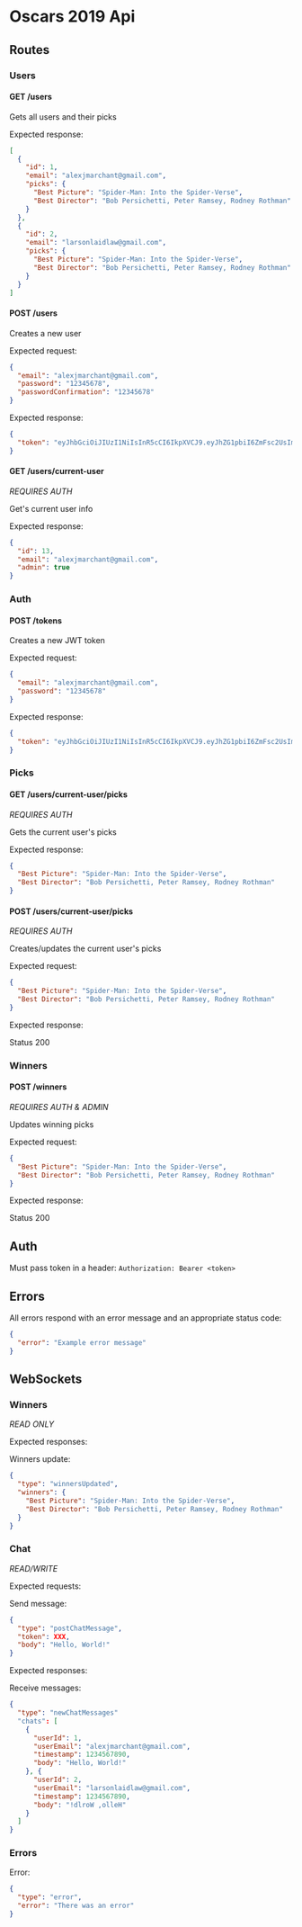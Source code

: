 # Oscars 2019 Api

## Routes

### Users

#### GET /users

Gets all users and their picks

Expected response:

```json
[
  {
    "id": 1,
    "email": "alexjmarchant@gmail.com",
    "picks": {
      "Best Picture": "Spider-Man: Into the Spider-Verse",
      "Best Director": "Bob Persichetti, Peter Ramsey, Rodney Rothman"
    }
  },
  {
    "id": 2,
    "email": "larsonlaidlaw@gmail.com",
    "picks": {
      "Best Picture": "Spider-Man: Into the Spider-Verse",
      "Best Director": "Bob Persichetti, Peter Ramsey, Rodney Rothman"
    }
  }
]
```

#### POST /users

Creates a new user

Expected request:

```json
{
  "email": "alexjmarchant@gmail.com",
  "password": "12345678",
  "passwordConfirmation": "12345678"
}
```

Expected response:

```json
{
  "token": "eyJhbGciOiJIUzI1NiIsInR5cCI6IkpXVCJ9.eyJhZG1pbiI6ZmFsc2UsImVtYWlsIjoiYWxleGptYXJjaGFudEBnbWFpbC5jb20ifQ.lTKwBXQ09u7JEscdJLDMidHLYLOBvKym8Or7UWsJGXo"
}
```

#### GET /users/current-user

*REQUIRES AUTH*

Get's current user info

Expected response:

```json
{
  "id": 13,
  "email": "alexjmarchant@gmail.com",
  "admin": true
}
```

### Auth

#### POST /tokens

Creates a new JWT token

Expected request:

```json
{
  "email": "alexjmarchant@gmail.com",
  "password": "12345678"
}
```

Expected response:

```json
{
  "token": "eyJhbGciOiJIUzI1NiIsInR5cCI6IkpXVCJ9.eyJhZG1pbiI6ZmFsc2UsImVtYWlsIjoiYWxleGptYXJjaGFudEBnbWFpbC5jb20ifQ.lTKwBXQ09u7JEscdJLDMidHLYLOBvKym8Or7UWsJGXo"
}
```

### Picks

#### GET /users/current-user/picks

*REQUIRES AUTH*

Gets the current user's picks

Expected response:

```json
{
  "Best Picture": "Spider-Man: Into the Spider-Verse",
  "Best Director": "Bob Persichetti, Peter Ramsey, Rodney Rothman"
}
```

#### POST /users/current-user/picks

*REQUIRES AUTH*

Creates/updates the current user's picks

Expected request:

```json
{
  "Best Picture": "Spider-Man: Into the Spider-Verse",
  "Best Director": "Bob Persichetti, Peter Ramsey, Rodney Rothman"
}
```

Expected response:

Status 200

### Winners

#### POST /winners

*REQUIRES AUTH & ADMIN*

Updates winning picks

Expected request:

```json
{
  "Best Picture": "Spider-Man: Into the Spider-Verse",
  "Best Director": "Bob Persichetti, Peter Ramsey, Rodney Rothman"
}
```

Expected response:

Status 200

## Auth

Must pass token in a header: `Authorization: Bearer <token>`

## Errors

All errors respond with an error message and an appropriate status code:

```json
{
  "error": "Example error message"
}
```

## WebSockets

### Winners

*READ ONLY*

Expected responses:

Winners update:

```json
{
  "type": "winnersUpdated",
  "winners": {
    "Best Picture": "Spider-Man: Into the Spider-Verse",
    "Best Director": "Bob Persichetti, Peter Ramsey, Rodney Rothman"
  }
}
```

### Chat

*READ/WRITE*

Expected requests:

Send message:

```json
{
  "type": "postChatMessage",
  "token": XXX,
  "body": "Hello, World!"
}
```

Expected responses:

Receive messages:

```json
{
  "type": "newChatMessages"
  "chats": [
    {
      "userId": 1,
      "userEmail": "alexjmarchant@gmail.com",
      "timestamp": 1234567890,
      "body": "Hello, World!"
    }, {
      "userId": 2,
      "userEmail": "larsonlaidlaw@gmail.com",
      "timestamp": 1234567890,
      "body": "!dlroW ,olleH"
    }
  ]
}
```

### Errors

Error:

```json
{
  "type": "error",
  "error": "There was an error"
}
```
